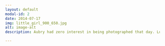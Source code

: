 ```yaml
---
layout: default
modal-id: 2
date: 2014-07-17
img: little_girl_900_650.jpg
alt: image-alt
description: Aubry had zero interest in being photographed that day. Luckily, all I had to do was be at the ready while she played with rocks at the park. Super cute!

---
```

